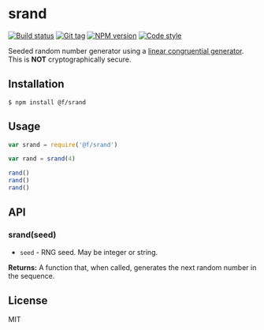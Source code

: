 
# srand

[![Build status][travis-image]][travis-url]
[![Git tag][git-image]][git-url]
[![NPM version][npm-image]][npm-url]
[![Code style][standard-image]][standard-url]

Seeded random number generator using a [linear congruential generator](https://en.wikipedia.org/wiki/Linear_congruential_generator). This is **NOT** cryptographically secure.

## Installation

    $ npm install @f/srand

## Usage

```js
var srand = require('@f/srand')

var rand = srand(4)

rand()
rand()
rand()
```

## API

### srand(seed)

- `seed` - RNG seed. May be integer or string.

**Returns:** A function that, when called, generates the next random number in the sequence.

## License

MIT

[travis-image]: https://img.shields.io/travis/micro-js/srand.svg?style=flat-square
[travis-url]: https://travis-ci.org/micro-js/srand
[git-image]: https://img.shields.io/github/tag/micro-js/srand.svg?style=flat-square
[git-url]: https://github.com/micro-js/srand
[standard-image]: https://img.shields.io/badge/code%20style-standard-brightgreen.svg?style=flat-square
[standard-url]: https://github.com/feross/standard
[npm-image]: https://img.shields.io/npm/v/@f/srand.svg?style=flat-square
[npm-url]: https://npmjs.org/package/@f/srand
